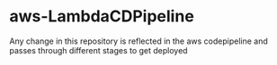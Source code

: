 # aws-LambdaCDPipeline
Any change in this repository is reflected in the aws codepipeline and passes through different stages to get deployed
